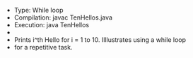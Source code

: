  *  Type:         While loop
 *  Compilation:  javac TenHellos.java
 *  Execution:    java TenHellos
 * 
 *  Prints i^th Hello for i = 1 to 10. Illlustrates using a while loop
 *  for a repetitive task.
 
